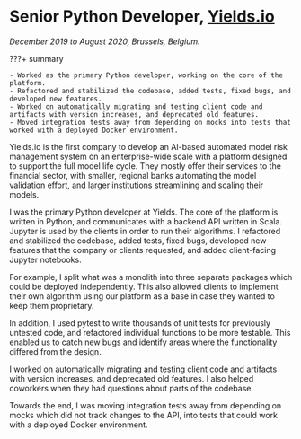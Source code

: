 # Senior Python Developer, [Yields.io](https://www.yields.io/)
_December 2019 to August 2020, Brussels, Belgium._

???+ summary

    - Worked as the primary Python developer, working on the core of the platform.
    - Refactored and stabilized the codebase, added tests, fixed bugs, and developed new features.
    - Worked on automatically migrating and testing client code and artifacts with version increases, and deprecated old features.
    - Moved integration tests away from depending on mocks into tests that worked with a deployed Docker environment.

Yields.io is the first company to develop an AI-based automated model risk management system on an enterprise-wide scale
with a platform designed to support the full model life cycle.
They mostly offer their services to the financial sector, with smaller, regional banks automating the model validation effort,
and larger institutions streamlining and scaling their models.

I was the primary Python developer at Yields.
The core of the platform is written in Python, and communicates with a backend API written in Scala.
Jupyter is used by the clients in order to run their algorithms. I refactored and stabilized the codebase, added tests, fixed bugs,
developed new features that the company or clients requested, and added client-facing Jupyter notebooks.

For example, I split what was a monolith into three separate packages which could be deployed independently.
This also allowed clients to implement their own algorithm using our platform as a base in case they wanted to keep them proprietary.

In addition, I used pytest to write thousands of unit tests for previously untested code,
and refactored individual functions to be more testable.
This enabled us to catch new bugs and identify areas where the functionality differed from the design.

I worked on automatically migrating and testing client code and artifacts with version increases, and deprecated old features.
I also helped coworkers when they had questions about parts of the codebase.

Towards the end, I was moving integration tests away from depending on mocks which did not track changes to the API,
into tests that could work with a deployed Docker environment.
